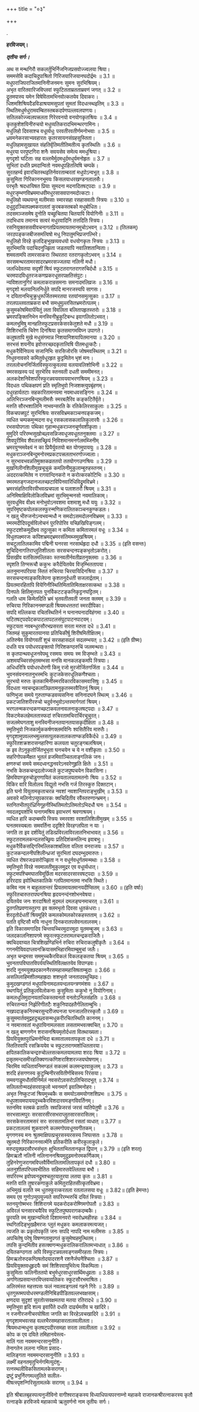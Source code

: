 +++
title = "०३"

+++

.

**हरविजयम्।**

***तृतीयः सर्गः।***

अथ स मन्थगिरौ सकलर्तुभिर्निजनिजप्रसवोज्ज्वलया श्रिया।  
सममसेवि कदाचिदुपाश्रितो गिरिजयारिजयानघदोर्द्रमः ॥ 3.1 ॥  
मधुपराजिपराजितमानिनीजनमनः सुमनः सुरभिश्रियम्।  
अभृत वारितवारिजविप्लवां स्फुटितताम्रतताम्रवणं जगत् ॥ 3.2 ॥  
द्रुतमपास्य यमेन विषेवितामभिनवोत्कतयेव दिवाकरः।  
धिशमशिश्रियदैडविडाश्रयामसुपतां सुमतां विदधत्स्थइतिम् ॥ 3.3 ॥  
स्थितिमधुर्मधुरामवम्बितस्तबकदर्पणपल्लवलपाणयः।  
सतिलकोज्ज्वलपत्त्रलता गिरेरवनयो वनयोगकृतश्रियः ॥ 3.4 ॥  
कृतकुशेशयिनीरुचयो मधुव्यतिकरादभिमन्थरगामिनः।  
मधुलिहो दिवसाश्च वधूर्व्यधुः परवतीरवतीर्णमनोभवाः ॥ 3.5 ॥  
ध्रवमनेकरसाभ्यवहारतः कृतरसायनसंग्रहसुस्तिता।  
मधुलिहामसुखायत संहतिर्वृतिमतीतिमतीत्य कृतस्थितिः ॥ 3.6 ॥  
मधुरया परपुष्टगिरा शनैः सवयसेव समेत्य ममधुश्रिया।  
मृगदृशो घटिताः सह वल्लभैर्मुदमधुर्दमधुर्यमनोहृतः ॥ 3.7 ॥  
सुभितां दधति प्रमदान्वितो नवमधूपहितत्विषि चम्पके।  
सुरतहर्म्य इवारचितस्थइतिर्नवरताम्बरतां मधुपोऽन्वभूत् ॥ 3.8 ॥  
कुसुमिता गिरिकाननभूमयः किसलयाधरखण्डनलालसैः।  
परभृतैः श्रदधायिषत प्रियाः सुमदना मदनादितषट्पदाः ॥ 3.9 ॥  
मधुरजृम्भणविभ्रममाधवीमधुरसासवपानमदोत्कटाः।  
मधुलिहो व्यथयन्तु मलीमसाः स्मारसहा रसहासवतीः स्त्रियः ॥ 3.10 ॥  
दधुदुदञ्चितपक्ष्मकरालतां कुरबकस्तबको मधुबोधितः।  
तदसमञ्जसमेष दुनोति यच्छुचितया चितयापि वियोगिनीः ॥ 3.11 ॥  
तदभिधाय तमानय सत्वरं मधुरवादिनि तत्तदिति स्त्रियः।  
रसनियुक्तससवीवचनागतप्रियतमायतमानमुचोऽभवन् ॥ 3.12 ॥ (तिलकम्)  
जरठपङ्कजबीजसमत्विषो मधु निपातुमभिप्रजगल्भिरे।  
मधुलिहो विरहे कृतदिङ्भुखव्यवधयो वधयोगकृतः स्त्रियः ॥ 3.13 ॥  
सुरभिमासि पदाचिदनुज्झिता जडतयापि नवालिशतान्विताः।  
शमवतामपि तामरसाकराः स्थिरतरा रतरागकृतोऽभवन् ॥ 3.14 ॥  
सरसमन्थरतामरसादरभ्रमरसज्जलया नलिनी मधौ।  
जलधिदेवतया सदृशीं श्रियं स्फुटतरागतरागरुचिर्दधौ ॥ 3.15 ॥  
चरमपादविधूतरजःकणप्रकरधूसरपक्षतिसंपुटः।  
न्यविशतानुगिरं कमलाकरान्रसमनाः समनादमलिव्रजः ॥ 3.16 ॥  
मृगदृशो मलयानिलनिर्धुते सपदि मानरजस्यपि सागसः।  
न दयितानभिचुक्रुधुरूर्जितस्मरतया रतयांनसमुत्सुकाः ॥ 3.17 ॥  
तरलपल्लवताम्रकरा बभौ समधुमुल्लसितभ्रमरोत्पलम्।  
कुसुमकोषमिवार्पयितुं लता विवलिता बलितापहृतस्तरोः ॥ 3.18 ॥  
भ्रमरपङ्क्तिनिभेन मनस्विनीभ्रुकुटिबन्ध इवागलितोऽभवत्।  
कमलभूमिषु मानहतिस्फुटप्रसरकेसरकेतुशते मधौ ॥ 3.19 ॥  
शिशिरभासि चिरेण दिनश्रिया कृतसमागमविघ्न उपागते।  
कलुषतापि मुखे मधुसंगमान्न निशयानिशयापितमानया ॥ 3.20 ॥  
सरभसं शयनीय इवोत्तरच्छदकृतात्विषि पीतमधूत्कटैः।  
मधुकरैर्विनिपत्य सजानिभिः सरसिजोरसि जोषमवस्थितम् ॥ 3.21 ॥  
निधुवनावसरे कमितुर्वधूरहृत कुट्टमितेन भृशं मनः।  
तरललोचननिर्जितविस्फुरत्कुवलया वलयावलिशोभिनी ॥ 3.22 ॥  
स्मरसखस्य पदं सुरभेरिव स्तनवती दधती सममीमनत्।  
अलकदेशनिवेशपरिस्फुरन्नवयवावयवाभरणश्रियम् ॥ 3.23 ॥  
विदधतः पथिकक्षपणं प्रति स्मृतिभुवो निजशक्त्युपबृंहणम्।  
दधुरहार्यतटाः सहकारितामनवमा नवमाधवसङ्गिनः ॥ 3.24 ॥  
अलिभिरञ्जनबिन्दुमलीमसैः स्मरबलैरिव कङ्कटितैर्वृते।  
मरुति सौरभशालिनि नाभवन्सरति के रतिकेलिरसाकुलाः ॥ 3.25 ॥  
विकचपत्त्रपुटं सुरभिश्रियः सरसविभ्रमकाञ्चनपङ्कजम्।  
व्यधित चम्पकमुन्मदना वधू रसकलासकलालिकुलारवैः ॥ 3.26 ॥  
रभसयोपगताः पथिका गृहान्मधुकरञ्जनचूर्णवशीकृताः।  
मुमुदिरे परिरम्भसुखोच्छ्वसन्निजवधूजवधूततनुक्लमाः ॥ 3.27 ॥  
शिवपुरीमिव शैवलसच्छ्रियं निविशमानमनर्गलमब्जिनीम्  
भ्रमरयुग्ममवेक्ष्यं न का प्रियैर्युवतयो बत योगमुपाययुः ॥ 3.28 ॥  
मधुकराञ्जनबिन्दुमनोरमप्रकटपत्त्रलताभरणोज्ज्वलाः।  
न सुरभावभवन्नतिमुक्तकव्रततयो ततयोगगउणश्रियः ॥ 3.29 ॥  
मुखनिलीनशिलीमुखचूचुकं कमलिनीमुकुलाम्बुरुहस्तनम्।  
अददरत्कमितेव न रागवान्दिनकरो न करोत्करकोटिभिः ॥ 3.30 ॥  
स्मरमतङ्गजदानजलच्छटाविपिनवारिधिविद्रुमविभ्रमे।  
भ्रमरसंहतिराविरवीभवत्प्रचपला च पलाशतरौ श्रियम् ॥ 3.31 ॥  
अनिमिषाक्षिविलोकितविभ्रमां सुरभिमुन्मनसो नवमालिकाम्।  
सुरवधूमिव वीक्ष्य मनोभुवोऽनवशमा वशमाशु मधौ ययुः ॥ 3.32 ॥  
सुपरिमृष्टकपोलकलस्फुरन्मणिकरालितकाञ्चनकुण्कडलः।  
न खलु भीरुजनोऽन्वभवन्मधौ न समदोऽसमदोलनविभ्रमम् ॥ 3.33 ॥  
स्मरमदीदिपदूर्व्वविलोचनं पुररिपोरिव यच्छिखिपिङ्गलम्।  
स्फुटदशोकमुदीक्ष्य तदुत्सुका न कमिता कमितारमलं वधूः ॥ 3.34 ॥  
विधुतपक्ष्मरजः कपिशभ्रमद्भ्रमरसंतिमब्जमुखश्रियम्।  
सचटुलातिलकामिव पद्मिनी घनरसा नरसार्थहृदा दधौ ॥ 3.35 ॥ (इति वसन्तः)  
शुचिदिनागतिराप्लुतिशीतलाः सरसचन्दनपङ्कभृतोऽकरोत्।  
प्रिसखीव वतंसितमल्लिकाः स्तनवतीर्नवतीव्रतनुक्लमाः ॥ 3.36 ॥  
स्पृशति तिग्मरूचौ ककुभः करैर्दयितयेव विजृम्भिततापया।  
अतनुमानपरिग्रया स्तितं रुचिरया चिरयायिदिनश्रिया ॥ 3.37 ॥  
सरसचन्दनपङ्कविलेपना कृशतनुर्दधती सजलार्द्रताम्।  
प्रियतमारहितापि वियेगिनीस्थितिमितातिमिताक्षरसत्कथा ॥ 3.38 ॥  
दिनपतेः क्षितिमुत्तपतः पुनर्विकटटङ्कनिकृट्टनघट्टितम्।  
गलति धाम किमेतदिति भ्रमं भृतवतीतवती जनता क्लमम् ॥ 3.39 ॥  
रुचिरया गिरिकाननमण्डली श्रियमधत्ततरां स्मरदीपिका।  
सपदि मल्लिकया रचितस्थितिर्न न घनानघनादविहंगमा ॥ 3.40 ॥  
घटितषट्‌पदपेटकपाटलापटलसंपुटपाटनपाटवम्।  
स्फुटयता नवबन्धुरसौरभप्रसरता सरता मरुता दधे ॥ 3.41 ॥  
जितमहं सुकुमारतयानया प्रतिचिकीर्षु शिरीषमितीक्षितम्।  
अतिरुषेव वियोगवतीं शुचं सरसहासदलं सदलम्भयत् ॥ 3.42 ॥ (इति ग्रीष्मः)  
दधति यत्र पयोधरपङ्क्तयो गिरिशकण्ठरुचिं जलमन्थराः।  
स कृतपान्थवधूजनवेपथू रसमयः समयः स्म विजृम्भते ॥ 3.43 ॥  
अशमयच्चिरसंभृतमम्भसा मनसि मानकलङ्कमपि स्त्रियाः।  
अधिधरित्रि पयोधरधोरणी किमु रजो मुरजोर्जितगर्जिता ॥ 3.44 ॥  
भुवनसंवननातनुभस्मभिः कुटजकेसरधूलिकणैश्चताः।  
सुरभयो मरुतः कृतकामिनीस्मरविकारविकासमवासिषुः ॥ 3.45 ॥  
विदधता नवचन्द्रकलाञ्छितामनुकृतस्मरवैरितनुं श्रियम्।  
फणिभुजा समये गुरुताण्कडवव्यसनिना सनिनादघने स्थित्म् ॥ 3.46 ॥  
प्रकटजातिशरीररुचो चदुर्वनभुवोऽन्तरमार्गगतां श्रियम्।  
भरगलन्मकरन्दकणच्छटाकवलनावलनाकुलषट्पदाः ॥ 3.47 ॥  
विकटमेकलहेमलतास्फदां रुचिरतामचिरार्चिरचूचुरत्।  
सजलमेघगताशु मनस्विनीजनतयानतयासकृदीक्षिता ॥ 3.48 ॥  
स्मृतिभुवो निजकार्मुककर्षणक्लमविनिः श्वसितैरिव मारुतैः।  
मृगदृशामुपवल्लभमुल्लसत्पुलकतालकताण्कडविकैर्दधे ॥ 3.49 ॥  
स्फुरितशक्रशरासनहारिणा कलयता चतुरङ्गबलश्रियम्।  
क इव तेऽनुकृतोर्जितभूभृता घनचयेन च ये न वशीकृताः ॥ 3.50 ॥  
सहरिगोपकमैक्षत भूतलं व्रजमिवाञ्चितलाङ्गलिकं जनः।  
क्षणरुचां समये समदध्वनद्धनवरेऽनवरेणुहृति क्षितेः ॥ 3.51 ॥  
नभसि केतकचन्द्रदलोज्ज्वले कुटजपुष्पचयेन विकासिना।  
हिमविपाण्डुरुचोडुगणायितं कलयतालयतामतनोः श्रियः ॥ 3.52 ॥  
विकिर वारि विलोलय विद्युतो नभसि गर्ज तिरस्कुरु दिक्तटान्।  
इति घनो वियुतामकृताचरन्न नवशां नवशान्तिपराङ्भुखीम् ॥ 3.53 ॥  
अवसरे मलिनोऽप्युपकारकः क्वचिदितीव रवैंस्तरुणान्भ्रमन्।  
स्तनितभीतपुरंध्रिनिगूहनीस्थितिमतोऽतिमतोऽभिदधौ घनः ॥ 3.54 ॥  
नवदलद्वयशोभि घनागमश्रिय इवाभरणं श्रवणाश्रयम्।  
व्यधित हारि कदम्बमपि स्त्रियः स्मरवशा रवशालिशिलीमुखम् ॥ 3.55 ॥  
घनतमस्यबलाः समवर्तिना ददृशिरे विरहग्लपिता न याः ।  
जगति ता इव दर्शयितुं तडित्प्रविरलाविरलातनिभाभावत् ॥ 3.56 ॥  
स्फुटतरामलकन्दलसच्छ्रियः प्रतिदिशंकमलिन्य इवाबभुः।  
मधुकरैर्विकसद्गिरिमल्लिकाशबलिता वलिता वनराजयः ॥ 3.57 ॥  
कुटजकन्दलनीपशिलीन्ध्रजां सुरभितां दघदम्भुदमारुतः।  
व्यधित रोषरजःप्रसरोज्झिता न न वधूर्नवधूर्गतमन्मथाः ॥ 3.58 ॥  
स्मृतिभुवो विरहे नवमालतीमुकुलमुद्रर एव वधूर्व्यधात्।  
स्फुटमपश्चिमघातविमूर्छिता मदरसादरसारवषट्पदाः ॥ 3.59 ॥  
हरिरदाग्र इवोत्थितकालिके ग्लपितमानतमा नभसि स्थिते।  
कमिव नाम न बाहुलतान्तरं प्रियतमायतमानयदीप्सितम् ॥ 3.60 ॥ (इति वर्षाः)  
स्फुरितचारुतरापघनश्रिया हृदयनन्दंनशोभनवेषया।  
दयितयेव जनः शरदाश्रितो मुदमलं दमलङ्घनमाचरत् ॥ 3.61 ॥  
द्रुतगतिप्रवणास्तुरगा इव क्लमभृतो दिवसा धुतकंधराः।  
शरदृतोर्दधतीं श्रियमूहिरे कमलकोमलकोरकहस्तताम् ॥ 3.62 ॥  
पतति वृष्टिसौ मयि नाधुना दिनकरातपसेवनलालसम्।  
इति विकासमगादिव चिन्तयच्चिरमुदारमुदा युतमम्बुजम् ॥ 3.63 ॥  
जलदकालनिशापगमे स्फुरत्स्फुटतरामलचन्द्रकराजितैः।  
क्वचिदवाप्यत चित्रशिखण्डिभिर्न रुचिरा रुचिराकलुषीकृतैः ॥ 3.64 ॥  
गगनमीयिवदाप्लवनक्रियासमभिहारमिवाम्बुमुचां जलैः।  
अभृत चन्द्रमसा सममुच्चकैरविकलं विकलङ्कतया श्रियम् ॥ 3.65 ॥  
भुवनतापविघातविपर्ययस्थितिविलक्षतयेव विपाण्डवः।  
शरदि नूनमयुक्छदकाननैरसमहासमहासिषताम्बुदाः ॥ 3.66 ॥  
असलिलाहिमशीतमहाह्रदाः शशभृतो जनतादवथुच्छिदः।  
कुमुदखण्डगतं मधुपायिनामदलयन्दलयन्त्रणमंशवः ॥ 3.67 ॥  
स्थगयितुं प्रतिकूलविलोकनाः कुसुमिताः ककुभो नु वियोगिनाम्।  
कमलधूलिमुदानयताधिकस्तवनतो वनतोऽनिलसंहतिः ॥ 3.68 ॥  
रुचिरतन्यत निर्झरिणीतटैः शकुनिपादहतैर्गलिताम्बुभिः।  
नखपदाङ्कनिरम्बरसुन्दरीजघनजा घनजालतिरस्कृतौ ॥ 3.69 ॥  
कुसुममार्तवमुद्वहदुच्छ्वसन्मधुकरीरचितस्थिति काननम्।  
न नवमात्तवतां मधुपायिनामलसता लसतामभवत्क्वचित् ॥ 3.70 ॥  
न खलु बाणगणेन शरासनश्रियमृतोर्दधता वितथाख्यता।  
प्रियवियुक्तपुरंध्रिमनोभिदा बलवतालवतापकृता दधे ॥ 3.71 ॥  
स्तितिरवापि रसक्रिययेव च स्फुटतरागमशोधिततारया।  
क्षपितकालिकचन्द्ररुचोल्लसत्कमलयामलया शरदः श्रिया ॥ 3.72 ॥  
प्रसृतमन्दसमीरहतिक्वणत्कणिशराशिशरज्जयघोषणाम्।  
चिरमिव व्यधितावनिमण्डलं सकलमं कलमन्द्ररवाकुलम् ॥ 3.73 ॥  
शरदि हंसगणस्य कुटुम्बिनीरसवितीर्णबिसस्य रिरंसया।  
समवगाढुमधौतविनिर्मलं नवसरोऽवसरोऽतिचिरादभूत् ॥ 3.74 ॥  
सलिलतोन्मदहंसरवाकुलो भवनमार्ग इवातिमनोहरः।  
अभृत निष्कुटजां श्रियमुच्चकैः स समयोऽसमयोगशशिप्रभः ॥ 3.75 ॥  
मधुपशावमपाययदुच्चकैरविशदारवमङ्गविवर्तिनम्।  
स्तनमिव स्तबकं व्रतातिः स्रवन्निजरसं जरसं व्यतिपेतुषी ॥ 3.76 ॥  
सरभसात्मपुरः सरसारसीरसभराप्लुतसारसरासितम्।  
सरसकेसरतामसरं सरः सरसतामलिनां रसतां व्यधात् ॥ 3.77 ॥  
प्रकटताललयं शुकवारणे कलमगोपवधूनवगीतकम्।  
मृगगणस्य मनः श्रुतमाक्षिपत्प्रचुरसस्यरसस्य जिघत्सतः ॥ 3.78 ॥  
स्रुतमदो गिरिकाननवर्त्मनि प्रतिकरीति करीरकुलाकुले।  
मरुदयुक्छदसौरभसंभृतः क्षुभितताभिततानकृत द्विपान् ॥ 3.79 ॥ (इति शरत्)  
हिमऋतौ नलिनी नलिनाननश्रियमुदूढमनोरमकर्णिकाम्।  
तुहिनरेणुजरागमविप्लवैर्विमालितामलितापकृतं दधौ ॥ 3.80 ॥  
अतनुशीतपरिप्लवभीतितः सहिमारुतवेल्लितया बभौ ।  
सपरिरम्भ इवोपवनद्रुमश्चतुरयातुरया लतया कृतः ॥ 3.81 ॥  
मरुति वाति तुषारकणाकुले कमितुराहितसीत्कृतविभ्रमा।  
अभिमुखं वलति स्म धुतस्फुरत्करतला रतलालसया वधूः ॥ 3.82॥ (इति हेमन्तः)  
समय एव गुणोऽप्युपयुज्यते सपरिरम्भरुचिं दयितं स्त्रियाः।  
स्तनयुगोष्मभरः शिशिरागमे यदकरोदकरोष्णिमगोपतौ ॥ 3.83 ॥  
अविरलं घनसारचयैरिव स्फुटितपुष्पपरागकदम्बकैः।  
छुरयति स्म मुखान्यभितो दिशामनवरो नवरोध्रमहीरुहः ॥ 3.84 ॥  
स्थगितदिङ्भुखहैमरजः प्लुतं मधुकरः कमलाकरमत्यजत्।  
त्यजति कः प्रकृतोपकृतिं जनः सपदि नापदि नाम मलीमसः ॥ 3.85 ॥  
अपचितेषु परेषु विषण्णतामुपगतं कुसुमेष्वहमुत्थितम्।  
तपसि कुन्दमितीव हसत्क्वणन्मधुकरालिकरालितमभ्यधात् ॥ 3.86 ॥  
दयितकण्ठगता अपि विस्फुटन्नवलवङ्गसमीरहताः स्त्रियः।  
हिमऋतोरुदकण्ठिषतोदयादरशनै रशनैर्जघनैश्चिताः ॥ 3.87 ॥  
प्रियवियुक्तवधूहृदयैः समं शिशिरवायुभिरेत्य विकम्पिताः।  
कुसुमिताः फलिनीततयो बभुर्मधुरसाधुरसार्थिमधुव्रताः ॥ 3.88 ॥  
अगणितप्रसवान्तरविप्लवव्यतिकरः स्फुटसौरभमाश्रितः।  
अलिरमंस्त महत्तपसः फलं नवलवङ्गलवं गहने गिरेः ॥ 3.89 ॥  
धृतगुरूष्मपयोधरमण्डलीनिबिडपीडितवल्लभवक्षसाम्।  
क्षणदया सुदृशां सुरतोत्सवक्षमतया मतया रतिरादधे ॥ 3.90 ॥  
स्मृतिभुवा हृदि शल्य इवार्पिते दधति दार्ढ्यमतीव च खादिरे।  
न रजनीरजनीचरयोषिता जगति का विरहेऽवचखादिरे ॥ 3.91 ॥  
मृगदृशामभवत्सह वल्लभैरसमहासरतालवलीलता।  
श्रियमधान्मधुना कृतषट्पदीरसमहा सरता लवलीलता ॥ 3.92 ॥  
कोपः क एव दयिते तमिहानयेस्त्व-  
मालिं गता नवममन्दरसानुनीति।  
तेनागतेन ललना गमिता प्रसाद-  
मालिङ्गता नवममन्दरसानुनीति ॥ 3.93 ॥  
लक्ष्मीं वहनतमृतुभिर्नगमित्युदंशु-  
रत्नस्थलीविकसितामलकेसरागम्।  
द्रष्टुं प्रभुर्निरगमल्लुलिते सलील-  
मीषत्स्पृशन्गिरिसुतामलके सरागम् ॥ 3.94 ॥

इति श्रीबालबृहस्पत्यनुजीविनो वागीश्वराङ्कस्य विध्याधिपत्यपरनाम्नो महाकवे राजानकश्रीरत्नाकरस्य कृतौ रत्नाङ्के हरविजये महाकाव्ये ऋतुवर्णनो नाम तृतीयः सर्गः।
